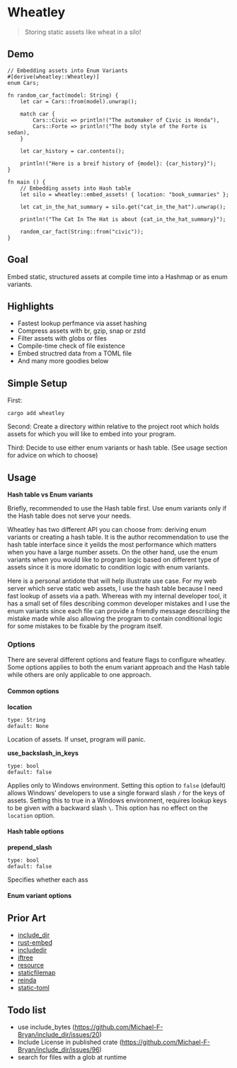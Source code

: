 # Wheatley
 > Storing static assets like wheat in a silo!

## Demo
```
// Embedding assets into Enum Variants
#[derive(wheatley::Wheatley)]
enum Cars;

fn random_car_fact(model: String) {
    let car = Cars::from(model).unwrap();

    match car {
        Cars::Civic => println!("The automaker of Civic is Honda"),
        Cars::Forte => println!("The body style of the Forte is sedan),
    }

    let car_history = car.contents();

    println!("Here is a breif history of {model}: {car_history}");
}

fn main () {
    // Embedding assets into Hash table
    let silo = wheatley::embed_assets! { location: "book_summaries" };

    let cat_in_the_hat_summary = silo.get("cat_in_the_hat").unwrap();

    println!("The Cat In The Hat is about {cat_in_the_hat_summary}");

    random_car_fact(String::from("civic"));
}
```

## Goal
Embed static, structured assets at compile time into a Hashmap or as enum variants.

## Highlights

 - Fastest lookup perfmance via asset hashing
 - Compress assets with br, gzip, snap or zstd
 - Filter assets with globs or files
 - Compile-time check of file existence
 - Embed structred data from a TOML file
 - And many more goodies below

## Simple Setup
First:
```
cargo add wheatley
```

Second:
Create a directory within relative to the project root which holds assets for which you will like to embed into your program.

Third:
Decide to use either enum variants or hash table. (See usage section for advice on which to choose)


## Usage

**Hash table vs Enum variants**

Briefly, recommended to use the Hash table first. Use enum variants only if the Hash table does not serve your needs.

Wheatley has two different API you can choose from: deriving enum variants or creating a hash table. It is the author recommendation to use the hash table interface since it yeilds the most performance which matters when you have a large number assets. On the other hand, use the enum variants when you would like to program logic based on different type of assets since it is more idomatic to condition logic with enum variants. 

Here is a personal antidote that will help illustrate use case. For my web server which serve static web assets, I use the hash table because I need fast lookup of assets via a path. Whereas with my internal developer tool, it has a small set of files describing common developer mistakes and I use the enum variants since each file can provide a friendly message describing the mistake made while also allowing the program to contain conditional logic for some mistakes to be fixable by the program itself.


### Options

There are several different options and feature flags to configure wheatley. Some options applies to both the enum variant approach and the Hash table while others are only applicable to one approach. 

#### Common options
**location**
```
type: String
default: None
```
Location of assets. If unset, program will panic.


**use_backslash_in_keys**
```
type: bool
default: false
```
Applies only to Windows environment. Setting this option to `false` (default) allows Windows' developers to use a single forward slash `/` for the keys of assets.
Setting this to true in a Windows environment, requires lookup keys to be given with a backward slash `\`.
This option has no effect on the `location` option.

#### Hash table options
**prepend_slash**
```
type: bool
default: false
```
Specifies whether each ass


#### Enum variant options




## Prior Art
 - [include_dir](https://crates.io/crates/include_dir)
 - [rust-embed](https://crates.io/crates/rust-embed)
 - [includedir](https://crates.io/crates/includedir)
 - [iftree](https://crates.io/crates/iftree)
 - [resource](https://crates.io/crates/resource)
 - [staticfilemap](https://crates.io/crates/staticfilemap)
 - [reinda](https://crates.io/crates/reinda)
 - [static-toml](https://crates.io/crates/static-toml)

## Todo list
 - use include_bytes (https://github.com/Michael-F-Bryan/include_dir/issues/20)
 - Include License in published crate (https://github.com/Michael-F-Bryan/include_dir/issues/96)
 - search for files with a glob at runtime
